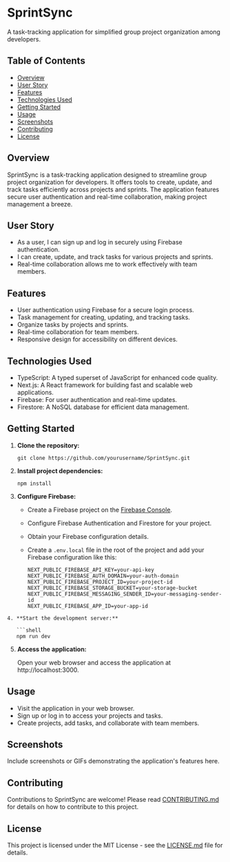 # SprintSync

A task-tracking application for simplified group project organization among developers.

## Table of Contents

- [Overview](#overview)
- [User Story](#user-story)
- [Features](#features)
- [Technologies Used](#technologies-used)
- [Getting Started](#getting-started)
- [Usage](#usage)
- [Screenshots](#screenshots)
- [Contributing](#contributing)
- [License](#license)

## Overview

SprintSync is a task-tracking application designed to streamline group project organization for developers. It offers tools to create, update, and track tasks efficiently across projects and sprints. The application features secure user authentication and real-time collaboration, making project management a breeze.

## User Story

- As a user, I can sign up and log in securely using Firebase authentication.
- I can create, update, and track tasks for various projects and sprints.
- Real-time collaboration allows me to work effectively with team members.

## Features

- User authentication using Firebase for a secure login process.
- Task management for creating, updating, and tracking tasks.
- Organize tasks by projects and sprints.
- Real-time collaboration for team members.
- Responsive design for accessibility on different devices.

## Technologies Used

- TypeScript: A typed superset of JavaScript for enhanced code quality.
- Next.js: A React framework for building fast and scalable web applications.
- Firebase: For user authentication and real-time updates.
- Firestore: A NoSQL database for efficient data management.

## Getting Started

1. **Clone the repository:**

   ```shell
   git clone https://github.com/yourusername/SprintSync.git
   ```
2. **Install project dependencies:**

   ```shell
   npm install
   ```
3. **Configure Firebase:**

   - Create a Firebase project on the [Firebase Console](https://console.firebase.google.com/).
   - Configure Firebase Authentication and Firestore for your project.
   - Obtain your Firebase configuration details.
   - Create a `.env.local` file in the root of the project and add your Firebase configuration like this:

     ```shell
     NEXT_PUBLIC_FIREBASE_API_KEY=your-api-key
     NEXT_PUBLIC_FIREBASE_AUTH_DOMAIN=your-auth-domain
     NEXT_PUBLIC_FIREBASE_PROJECT_ID=your-project-id
     NEXT_PUBLIC_FIREBASE_STORAGE_BUCKET=your-storage-bucket
     NEXT_PUBLIC_FIREBASE_MESSAGING_SENDER_ID=your-messaging-sender-id
     NEXT_PUBLIC_FIREBASE_APP_ID=your-app-id
```
4. **Start the development server:**

   ```shell
   npm run dev
```
5. **Access the application:**

   Open your web browser and access the application at http://localhost:3000.

## Usage

- Visit the application in your web browser.
- Sign up or log in to access your projects and tasks.
- Create projects, add tasks, and collaborate with team members.

## Screenshots

Include screenshots or GIFs demonstrating the application's features here.

## Contributing

Contributions to SprintSync are welcome! Please read [CONTRIBUTING.md](CONTRIBUTING.md) for details on how to contribute to this project.

## License

This project is licensed under the MIT License - see the [LICENSE.md](LICENSE.md) file for details.
